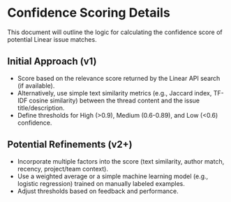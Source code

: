 # Confidence Scoring Details

This document will outline the logic for calculating the confidence score of potential Linear issue matches.

## Initial Approach (v1)

- Score based on the relevance score returned by the Linear API search (if available).
- Alternatively, use simple text similarity metrics (e.g., Jaccard index, TF-IDF cosine similarity) between the thread content and the issue title/description.
- Define thresholds for High (>0.9), Medium (0.6-0.89), and Low (<0.6) confidence.

## Potential Refinements (v2+)

- Incorporate multiple factors into the score (text similarity, author match, recency, project/team context).
- Use a weighted average or a simple machine learning model (e.g., logistic regression) trained on manually labeled examples.
- Adjust thresholds based on feedback and performance.
